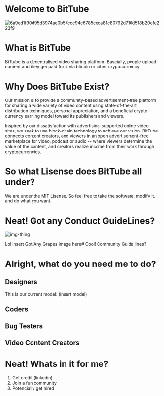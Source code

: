 # Welcome to BitTube 

![6a9ed1f90d95d3974ae0b57ccc94c6785ceca81c80792d716d518b20efe223f9](https://cloud.githubusercontent.com/assets/13579802/23485602/21c18196-feaa-11e6-9287-9eb189be4254.jpg)


# What is BitTube 

BiTtube is a decentralised video sharing platfrom. Bascially, people upload content and they get paid for it via bitcoin or other cryptocurrency. 


# Why Does BitTube Exist? 

Our mission is to provide a community-based advertisement-free platform for sharing a wide variety of video content using state-of-the-art distribution techniques, personal appreciation, and a beneficial crypto-currency earning model toward its publishers and viewers.

Inspired by our dissatisfaction with advertising-supported online video sites, we seek to use block-chain technology to achieve our vision. BitTube connects content creators, and viewers in an open advertisement-free marketplace for video, podcast or audio -- where viewers determine the value of the content, and creators realize income from their work through cryptocurrencies. 

# So what Lisense does BitTube all under? 

We are under the MIT Lisense. So feel free to take the software, modify it, and do what you want. 

# Neat! Got any Conduct GuideLines?

![img-thing](https://cloud.githubusercontent.com/assets/13579802/23485457/72d900b4-fea9-11e6-81f2-984e82b34fd2.jpg)



   Lol insert Got Any Grapes image here# Cool! Community Guide lines?


# Alright, what do you need me to do?

## Designers 

This is our current model: (insert model) 


## Coders

## Bug Testers

## Video Content Creators

# Neat! Whats in it for me?

1. Get credit (linkedin)
2. Join a fun community 
3. Potencially get hired 




